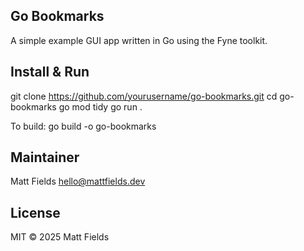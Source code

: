 ## Go Bookmarks

A simple example GUI app written in Go using the Fyne toolkit.

Install & Run
-------------
git clone https://github.com/yourusername/go-bookmarks.git
cd go-bookmarks
go mod tidy
go run .

To build:
go build -o go-bookmarks

Maintainer
----------
Matt Fields
hello@mattfields.dev

License
-------
MIT © 2025 Matt Fields

